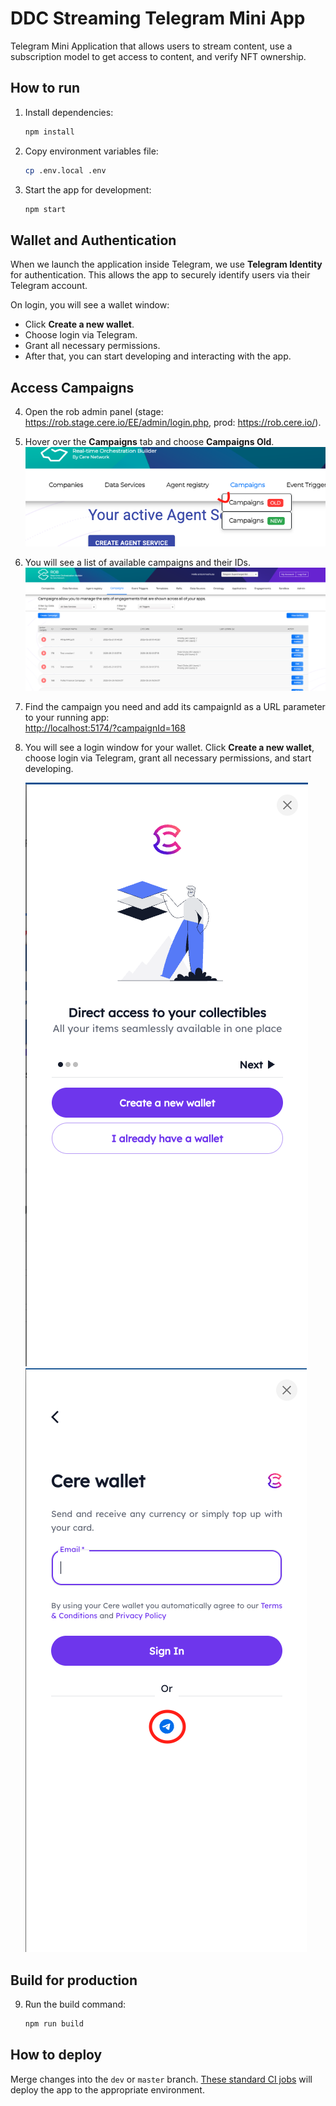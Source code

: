 # DDC Streaming Telegram Mini App

Telegram Mini Application that allows users to stream content, use a subscription model to get access to content, and verify NFT ownership.

## How to run

1. Install dependencies:

   ```bash
   npm install
   ```

2. Copy environment variables file:

   ```bash
   cp .env.local .env
   ```

3. Start the app for development:

   ```bash
   npm start
   ```

## Wallet and Authentication

When we launch the application inside Telegram, we use **Telegram Identity** for authentication. This allows the app to securely identify users via their Telegram account.

On login, you will see a wallet window:

- Click **Create a new wallet**.
- Choose login via Telegram.
- Grant all necessary permissions.
- After that, you can start developing and interacting with the app.

## Access Campaigns

4. Open the rob admin panel (stage: https://rob.stage.cere.io/EE/admin/login.php, prod: https://rob.cere.io/).

5. Hover over the **Campaigns** tab and choose **Campaigns Old**.  
   ![Campaigns Old](./doc_images/Image1.png)

6. You will see a list of available campaigns and their IDs.  
   ![Campaigns List](./doc_images/Image2.png)

7. Find the campaign you need and add its campaignId as a URL parameter to your running app:  
   [http://localhost:5174/?campaignId=168](http://localhost:5174/?campaignId=168)

8. You will see a login window for your wallet. Click **Create a new wallet**, choose login via Telegram, grant all necessary permissions, and start developing.

   ![Step 1](./doc_images/Image3.png)  
   ![Step 2](./doc_images/Image4.png)

## Build for production

9. Run the build command:

   ```bash
   npm run build
   ```

## How to deploy

Merge changes into the `dev` or `master` branch. [These standard CI jobs](https://github.com/cere-io/integration-telegram-app/actions) will deploy the app to the appropriate environment.
